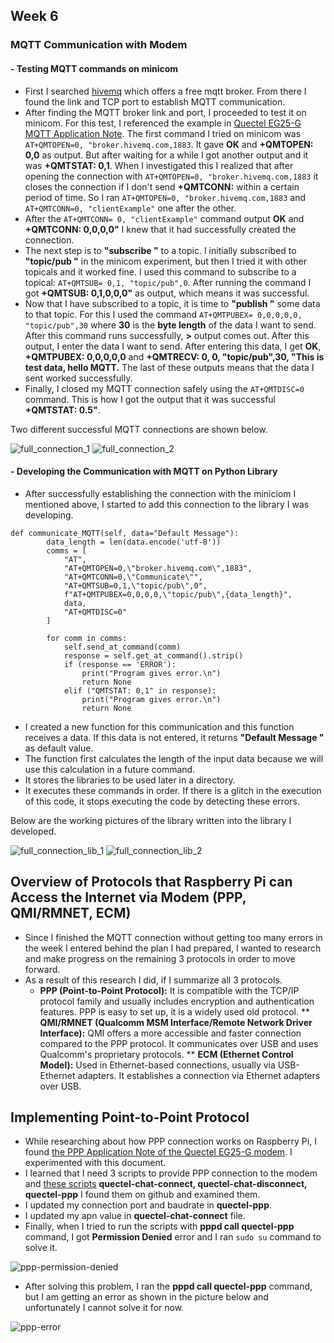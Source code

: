 ## Week 6

### MQTT Communication with Modem

#### - Testing MQTT commands on minicom

* First I searched [hivemq](https://www.hivemq.com/mqtt/public-mqtt-broker/) which offers a free mqtt broker. From there I found the link and TCP port to establish MQTT communication. 
* After finding the MQTT broker link and port, I proceeded to test it on minicom. For this test, I referenced the example in [Quectel EG25-G MQTT Application Note](https://www.quectel.com/download_file/82643). The first command I tried on minicom was `AT+QMTOPEN=0, "broker.hivemq.com,1883`. It gave **OK** and **+QMTOPEN: 0,0** as output. But after waiting for a while I got another output and it was **+QMTSTAT: 0,1**. When I investigated this I realized that after opening the connection with `AT+QMTOPEN=0, "broker.hivemq.com,1883` it closes the connection if I don't send **+QMTCONN:** within a certain period of time. So I ran `AT+QMTOPEN=0, "broker.hivemq.com,1883` and `AT+QMTCONN=0, "clientExample"` one after the other. 
* After the `AT+QMTCONN= 0, "clientExample"` command output **OK** and **+QMTCONN: 0,0,0,0"** I knew that it had successfully created the connection. 
* The next step is to **"subscribe "** to a topic. I initially subscribed to **"topic/pub "** in the minicom experiment, but then I tried it with other topicals and it worked fine. I used this command to subscribe to a topical: `AT+QMTSUB= 0,1, "topic/pub",0`. After running the command I got **+QMTSUB: 0,1,0,0,0"** as output, which means it was successful. 
* Now that I have subscribed to a topic, it is time to **"publish "** some data to that topic. For this I used the command `AT+QMTPUBEX= 0,0,0,0,0, "topic/pub",30` where **30** is the **byte length** of the data I want to send. After this command runs successfully, **>** output comes out. After this output, I enter the data I want to send. After entering this data, I get **OK**, **+QMTPUBEX: 0,0,0,0,0** and **+QMTRECV: 0, 0, "topic/pub",30, "This is test data, hello MQTT.** The last of these outputs means that the data I sent worked successfully. 
* Finally, I closed my MQTT connection safely using the `AT+QMTDISC=0` command. This is how I got the output that it was successful **+QMTSTAT: 0.5"**.

Two different successful MQTT connections are shown below.


![full_connection_1](images/qmt_full_conn_OK.png)
![full_connection_2](images/qmt_full_conn_OK_2.png)

#### - Developing the Communication with MQTT on Python Library

* After successfully establishing the connection with the miniciom I mentioned above, I started to add this connection to the library I was developing.

```
def communicate_MQTT(self, data="Default Message"):
        data_length = len(data.encode('utf-8'))
        comms = [
            "AT",
            "AT+QMTOPEN=0,\"broker.hivemq.com\",1883",
            "AT+QMTCONN=0,\"Communicate\"",
            "AT+QMTSUB=0,1,\"topic/pub\",0",
            f"AT+QMTPUBEX=0,0,0,0,\"topic/pub\",{data_length}",
            data, 
            "AT+QMTDISC=0"
        ]

        for comm in comms:
            self.send_at_command(comm)
            response = self.get_at_command().strip()
            if (response == 'ERROR'):
                print("Program gives error.\n")
                return None
            elif ("QMTSTAT: 0,1" in response):
                print("Program gives error.\n")
                return None
```


* I created a new function for this communication and this function receives a data. If this data is not entered, it returns **"Default Message "** as default value. 
* The function first calculates the length of the input data because we will use this calculation in a future command.
* It stores the libraries to be used later in a directory. 
* It executes these commands in order. If there is a glitch in the execution of this code, it stops executing the code by detecting these errors. 

Below are the working pictures of the library written into the library I developed.

![full_connection_lib_1](images/lib_qmt_full_input_1.png)
![full_connection_lib_2](images/lib_qmt_full_input_2.png) 

## Overview of Protocols that Raspberry Pi can Access the Internet via Modem (PPP, QMI/RMNET, ECM)

* Since I finished the MQTT connection without getting too many errors in the week I entered behind the plan I had prepared, I wanted to research and make progress on the remaining 3 protocols in order to move forward. 
* As a result of this research I did, if I summarize all 3 protocols. 
    * **PPP (Point-to-Point Protocol):** It is compatible with the TCP/IP protocol family and usually includes encryption and authentication features. PPP is easy to set up, it is a widely used old protocol.
    ** **QMI/RMNET (Qualcomm MSM Interface/Remote Network Driver Interface):** QMI offers a more accessible and faster connection compared to the PPP protocol. It communicates over USB and uses Qualcomm's proprietary protocols.
    ** **ECM (Ethernet Control Model):** Used in Ethernet-based connections, usually via USB-Ethernet adapters. It establishes a connection via Ethernet adapters over USB.

## Implementing Point-to-Point Protocol 

* While researching about how PPP connection works on Raspberry Pi, I found [the PPP Application Note of the Quectel EG25-G modem](https://www.quectel.com/download_file/1397). I experimented with this document. 
* I learned that I need 3 scripts to provide PPP connection to the modem and [these scripts](https://github.com/Quectel-Community/meta-quectel-community/tree/master/recipes-quectel-community/quectel-ppp/quectel-ppp-0.1) **quectel-chat-connect, quectel-chat-disconnect, quectel-ppp** I found them on github and examined them.
* I updated my connection port and baudrate in **quectel-ppp**. 
* I updated my apn value in **quectel-chat-connect** file. 
* Finally, when I tried to run the scripts with **pppd call quectel-ppp** command, I got **Permission Denied** error and I ran `sudo su` command to solve it. 

![ppp-permission-denied](images/pppd_call_terminal.png)
* After solving this problem, I ran the **pppd call quectel-ppp** command, but I am getting an error as shown in the picture below and unfortunately I cannot solve it for now. 

![ppp-error](images/connection_terminated.png)
